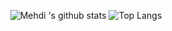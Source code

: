 <div align="center">
  
![Mehdi 's github stats](https://github-readme-stats.vercel.app/api?username=MoulatiMehdi&show_icons=true) 
  ![Top Langs](https://github-readme-stats.vercel.app/api/top-langs/?username=MoulatiMehdi&layout=compact)
</div>

  
  
